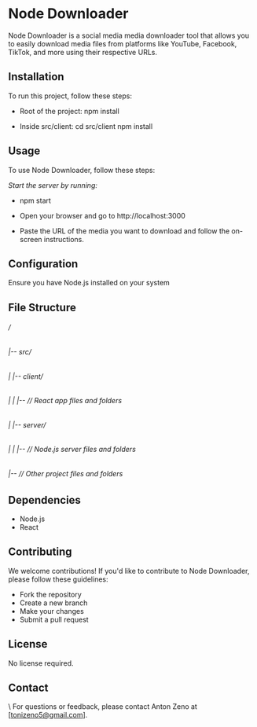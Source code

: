 # Node Downloader

Node Downloader is a social media media downloader tool that allows you to easily download media files from platforms like YouTube, Facebook, TikTok, and more using their respective URLs.

## Installation

To run this project, follow these steps:

- Root of the project:
npm install

- Inside src/client:
cd src/client
npm install

## Usage

To use Node Downloader, follow these steps:

*Start the server by running:*

- npm start

- Open your browser and go to http://localhost:3000

- Paste the URL of the media you want to download and follow the on-screen instructions.

## Configuration

Ensure you have Node.js installed on your system

## File Structure

###### /
###### |-- src/
###### |   |-- client/
###### |   |   |-- // React app files and folders
###### |   |-- server/
###### |   |   |-- // Node.js server files and folders
###### |-- // Other project files and folders

## Dependencies
 - Node.js
 - React

## Contributing

We welcome contributions! If you'd like to contribute to Node Downloader, please follow these guidelines:

- Fork the repository
- Create a new branch
- Make your changes
- Submit a pull request

## License

No license required.

## Contact

\ For questions or feedback, please contact Anton Zeno at [tonizeno5@gmail.com].
